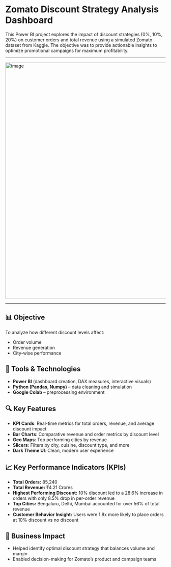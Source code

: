 # Zomato Discount Strategy Analysis Dashboard

This Power BI project explores the impact of discount strategies (0%, 10%, 20%) on customer orders and total revenue using a simulated Zomato dataset from Kaggle. The objective was to provide actionable insights to optimize promotional campaigns for maximum profitability.

---

<img width="1321" height="742" alt="image" src="https://github.com/user-attachments/assets/2f42f308-d1b8-4508-9088-191cf53ce657" />

---

## 📊 Objective
To analyze how different discount levels affect:
- Order volume
- Revenue generation
- City-wise performance

## 🔧 Tools & Technologies
- **Power BI** (dashboard creation, DAX measures, interactive visuals)
- **Python (Pandas, Numpy)** – data cleaning and simulation
- **Google Colab** – preprocessing environment

## 🔍 Key Features
- **KPI Cards**: Real-time metrics for total orders, revenue, and average discount impact
- **Bar Charts**: Comparative revenue and order metrics by discount level
- **Geo Maps**: Top performing cities by revenue
- **Slicers**: Filters by city, cuisine, discount type, and more
- **Dark Theme UI**: Clean, modern user experience

## 📈 Key Performance Indicators (KPIs)
- **Total Orders:** 85,240
- **Total Revenue:** ₹4.21 Crores
- **Highest Performing Discount:** 10% discount led to a 28.6% increase in orders with only 8.5% drop in per-order revenue
- **Top Cities:** Bengaluru, Delhi, Mumbai accounted for over 56% of total revenue
- **Customer Behavior Insight:** Users were 1.8x more likely to place orders at 10% discount vs no discount

## 📌 Business Impact
- Helped identify optimal discount strategy that balances volume and margin
- Enabled decision-making for Zomato’s product and campaign teams
